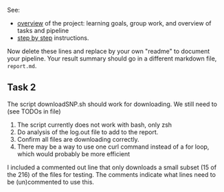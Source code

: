 See:
- [overview](overview.md) of the project: learning goals,
  group work, and overview of tasks and pipeline
- [step by step](stepsinstructions.md) instructions.

Now delete these lines and replace by your own "readme"
to document your pipeline.
Your result summary should go in a different markdown file,
`report.md`.

## Task 2
The script downloadSNP.sh should work for downloading. We still need to (see TODOs in file)
1. The script currently does not work with bash, only zsh 
2. Do analysis of the log.out file to add to the report.
3. Confirm all files are downloading correctly.
4. There may be a way to use one curl command instead of a for loop, which would probably be more efficient

I included a commented out line that only downloads a small subset (15 of the 216) of the files for testing. The comments indicate what lines need to be (un)commented to use this.
